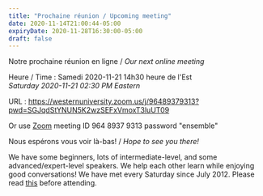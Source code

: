 ```yaml
---
title: "Prochaine réunion / Upcoming meeting"
date: 2020-11-14T21:00:44-05:00
expiryDate: 2020-11-28T16:30:00-05:00
draft: false
---
```


Notre prochaine réunion en ligne / _Our next online meeting_

Heure / Time
: Samedi 2020-11-21 14h30 heure de l'Est  
  _Saturday 2020-11-21 02:30 PM Eastern_

URL
: https://westernuniversity.zoom.us/j/96489379313?pwd=SGJqdStYNUN5K2wzSEFxVmoxT3luUT09

Or use [Zoom](https://zoom.us/) meeting ID 964 8937 9313 password "ensemble"
<!--more-->

Nous espérons vous voir là-bas! / _Hope to see you there!_

We have some beginners, lots of intermediate-level, and some advanced/expert-level speakers. We help each other learn while enjoying good conversations! We have met every Saturday since July 2012. Please read [this](/about/) before attending.
